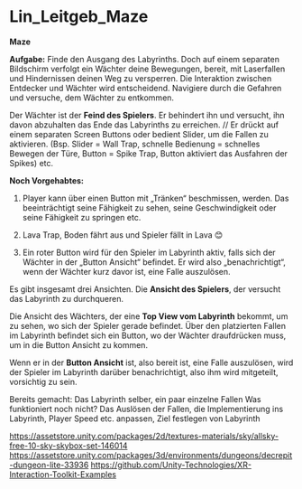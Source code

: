 # Lin_Leitgeb_Maze

**Maze**

**Aufgabe:**
Finde den Ausgang des Labyrinths. Doch auf einem separaten Bildschirm verfolgt ein Wächter deine Bewegungen, bereit, mit Laserfallen und Hindernissen deinen Weg zu versperren. Die Interaktion zwischen Entdecker und Wächter wird entscheidend. Navigiere durch die Gefahren und versuche, dem Wächter zu entkommen.

Der Wächter ist der **Feind des Spielers**. Er behindert ihn und versucht, ihn davon abzuhalten das Ende das Labyrinths zu erreichen. 
//
Er drückt auf einem separaten Screen Buttons oder bedient Slider, um die Fallen zu aktivieren. (Bsp. Slider = Wall Trap, schnelle Bedienung = schnelles Bewegen der Türe, Button = Spike Trap, Button aktiviert das Ausfahren der Spikes) etc. 


**Noch Vorgehabtes:**
1.	Player kann über einen Button mit „Tränken“ beschmissen, werden. Das beeinträchtigt seine Fähigkeit zu sehen, seine Geschwindigkeit oder seine Fähigkeit zu springen etc. 

2.	Lava Trap, Boden fährt aus und Spieler fällt in Lava 😊

3.	Ein roter Button wird für den Spieler im Labyrinth aktiv, falls sich der Wächter in der „Button Ansicht“ befindet. Er wird also „benachrichtigt“, wenn der Wächter kurz davor ist, eine Falle auszulösen. 


Es gibt insgesamt drei Ansichten.
Die **Ansicht des Spielers**, der versucht das Labyrinth zu durchqueren.

Die Ansicht des Wächters, der eine **Top View vom Labyrinth** bekommt, um zu sehen, wo sich der Spieler gerade befindet. Über den platzierten Fallen im Labyrinth befindet sich ein Button, wo der Wächter draufdrücken muss, um in die Button Ansicht zu kommen.

Wenn er in der **Button Ansicht** ist, also bereit ist, eine Falle auszulösen, wird der Spieler im Labyrinth darüber benachrichtigt, also ihm wird mitgeteilt, vorsichtig zu sein. 

Bereits gemacht: Das Labyrinth selber, ein paar einzelne Fallen
Was funktioniert noch nicht? Das Auslösen der Fallen, die Implementierung ins Labyrinth, Player Speed etc. anpassen, Ziel festlegen von Labyrinth

https://assetstore.unity.com/packages/2d/textures-materials/sky/allsky-free-10-sky-skybox-set-146014
https://assetstore.unity.com/packages/3d/environments/dungeons/decrepit-dungeon-lite-33936
https://github.com/Unity-Technologies/XR-Interaction-Toolkit-Examples


